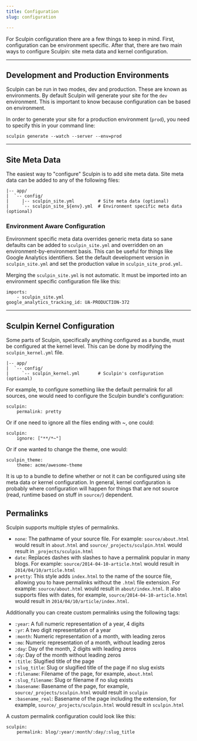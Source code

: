 ```yaml
---
title: Configuration
slug: configuration

---
```


For Sculpin configuration there are a few things to keep in mind. First,
configuration can be environment specific. After that, there are two main ways
to configure Sculpin: site meta data and kernel configuration.

---

## Development and Production Environments

Sculpin can be run in two modes, dev and production. These are known as
environments. By default Sculpin will generate your site for the `dev`
environment. This is important to know because configuration can be based on
environment.

In order to generate your site for a production environment (`prod`), you need to
specify this in your command line:

    sculpin generate --watch --server --env=prod


---

## Site Meta Data

The easiest way to "configure" Sculpin is to add site meta data. Site meta data
can be added to any of the following files:

    |-- app/
    |  `-- config/
    |     |-- sculpin_site.yml         # Site meta data (optional)
    |     `-- sculpin_site_${env}.yml  # Environment specific meta data (optional)


### Environment Aware Configuration

Environment specific meta data overrides generic meta data so sane defaults can
be added to `sculpin_site.yml` and overridden on an environment-by-environment
basis. This can be useful for things like Google Analytics identifiers. Set the
default development version in `sculpin_site.yml` and set the production value
in `sculpin_site_prod.yml`.

Merging the `sculpin_site.yml` is not automatic. It must be imported into an
environment specific configuration file like this:

    imports:
        - sculpin_site.yml
    google_analytics_tracking_id: UA-PRODUCTION-372

---

## Sculpin Kernel Configuration

Some parts of Sculpin, specifically anything configured as a bundle, must be
configured at the kernel level. This can be done by modifying the
`sculpin_kernel.yml` file.

    |-- app/
    |  `-- config/
    |     `-- sculpin_kernel.yml       # Sculpin's configuration (optional)


For example, to configure something like the default permalink for all sources,
one would need to configure the Sculpin bundle's configuration:

    sculpin:
        permalink: pretty

Or if one need to ignore all the files ending with ~, one could:

    sculpin:
        ignore: ["**/*~"]

Or if one wanted to change the theme, one would:

    sculpin_theme:
        theme: acme/awesome-theme

It is up to a bundle to define whether or not it can be configured using site
meta data or kernel configuration. In general, kernel configuration is probably
where configuration will happen for things that are not source (read, runtime
based on stuff in `source/`) dependent.

## Permalinks

Sculpin supports multiple styles of permalinks.

- `none`: The pathname of your source file. For example: `source/about.html` would result in `about.html` and `source/_projects/sculpin.html` would result in `_projects/sculpin.html`
- `date`: Replaces dashes with slashes to have a permalink popular in many blogs. For example: `source/2014-04-10-article.html` would result in `2014/04/10/article.html`
- `pretty`: This style adds `index.html` to the name of the source file, allowing you to have permalinks without the `.html` file extension. For example: `source/about.html` would result in `about/index.html`. It also supports files with dates, for example, `source/2014-04-10-article.html` would result in `2014/04/10/article/index.html`.

Additionally you can create custom permalinks using the following tags:

- `:year`: A full numeric representation of a year, 4 digits
- `:yr`: A two digit representation of a year
- `:month`: Numeric representation of a month, with leading zeros
- `:mo`: Numeric representation of a month, without leading zeros
- `:day`: Day of the month, 2 digits with leading zeros
- `:dy`: Day of the month without leading zeros
- `:title`: Slugified title of the page
- `:slug_title`: Slug or slugified title of the page if no slug exists
- `:filename`: Filename of the page, for example, `about.html`
- `:slug_filename`: Slug or filename if no slug exists
- `:basename`: Basename of the page, for example, `source/_projects/sculpin.html` would result in `sculpin`
- `:basename_real`: Basename of the page including the extension, for example, `source/_projects/sculpin.html` would result in `sculpin.html`

A custom permalink configuration could look like this:

    sculpin:
        permalink: blog/:year/:month/:day/:slug_title
